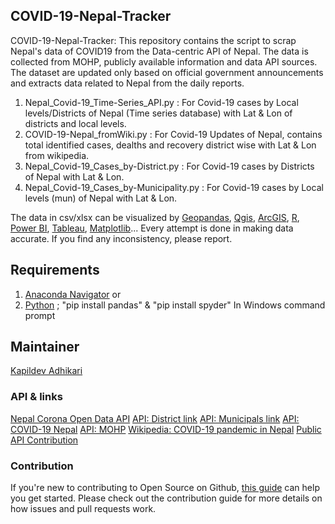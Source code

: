 ## COVID-19-Nepal-Tracker
COVID-19-Nepal-Tracker: This repository contains the script to scrap Nepal's data of COVID19 from the Data-centric API of Nepal.
The data is collected from MOHP, publicly available information and data API sources. The dataset are updated only based on official government announcements and extracts data related to Nepal from the daily reports. 

1. Nepal_Covid-19_Time-Series_API.py : For Covid-19 cases by Local levels/Districts of Nepal (Time series database) with Lat & Lon of districts and local levels.
2. COVID-19-Nepal_fromWiki.py : For Covid-19 Updates of Nepal, contains total identified cases, dealths and recovery district wise with Lat & Lon from wikipedia.
3. Nepal_Covid-19_Cases_by-District.py : For Covid-19 cases by Districts of Nepal with Lat & Lon.
4. Nepal_Covid-19_Cases_by-Municipality.py : For Covid-19 cases by Local levels (mun) of Nepal with Lat & Lon.

The data in csv/xlsx can be visualized by [Geopandas](https://geopandas.org/), [Qgis](https://qgis.org/en/site/), [ArcGIS](https://desktop.arcgis.com/en/), [R](https://www.r-project.org/), [Power BI](https://powerbi.microsoft.com/en-us/), [Tableau](https://www.tableau.com/products/desktop), [Matplotlib](https://matplotlib.org/)... 
Every attempt is done in making data accurate. If you find any inconsistency, please report.

## Requirements
1. [Anaconda Navigator](https://www.anaconda.com/) or
2. [Python](https://www.python.org) ;
   "pip install pandas" &
   "pip install spyder" In Windows command prompt

## Maintainer
[Kapildev Adhikari](https://github.com/kapildevadk)

### API & links
[Nepal Corona Open Data API](https://documenter.getpostman.com/view/9992373/SzS7PkXr?version=latest#intro)
[API: District link](https://data.nepalcorona.info/api/v1/districts)
[API: Municipals link](https://data.nepalcorona.info/api/v1/municipals)
[API: COVID-19 Nepal](https://data.nepalcorona.info/api/v1/covid)
[API: MOHP](https://covid19.mohp.gov.np/covid/api/confirmedcases)
[Wikipedia: COVID-19 pandemic in Nepal](https://en.wikipedia.org/wiki/COVID-19_pandemic_in_Nepal)
[Public API Contribution](https://github.com/postmanlabs/postman-code-generators)


### Contribution
If you're new to contributing to Open Source on Github, [this guide](https://opensource.guide/how-to-contribute/) can help you get started. Please check out the contribution guide for more details on how issues and pull requests work.


